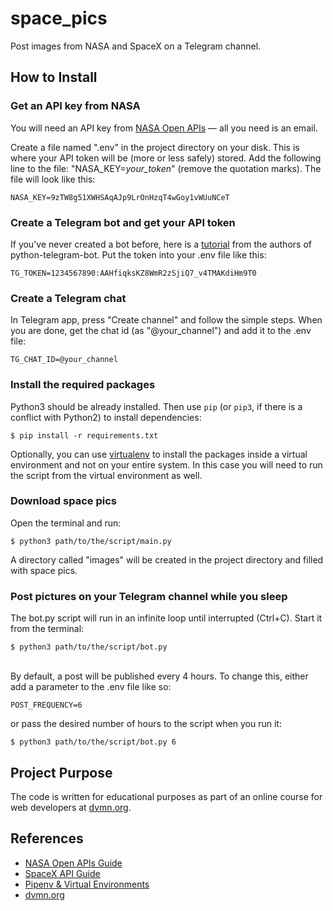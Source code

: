 # space_pics
Post images from NASA and SpaceX on a Telegram channel.

## How to Install

### Get an API key from NASA
You will need an API key from [NASA Open APIs](https://api.nasa.gov/) &mdash; all you need is an email.

Create a file named ".env" in the project directory on your disk. This is where your API token
will be (more or less safely) stored. Add the following line to the file:
"NASA_KEY=_your_token_" (remove the quotation marks). The file will look like this:
```
NASA_KEY=9zTW8g51XWHSAqAJp9LrOnHzqT4wGoy1vWUuNCeT
```

### Create a Telegram bot and get your API token
If you've never created a bot before, here is a 
[tutorial](https://github.com/python-telegram-bot/v13.x-wiki/wiki/Introduction-to-the-API) 
from the authors of python-telegram-bot.
Put the token into your .env file like this:
```
TG_TOKEN=1234567890:AAHfiqksKZ8WmR2zSjiQ7_v4TMAKdiHm9T0
```

### Create a Telegram chat
In Telegram app, press "Create channel" and follow the simple steps.
When you are done, get the chat id (as "@your_channel") and add it to the .env file:
```
TG_CHAT_ID=@your_channel
```

### Install the required packages
Python3 should be already installed. 
Then use `pip` (or `pip3`, if there is a conflict with Python2) to install dependencies:
```console
$ pip install -r requirements.txt
```
Optionally, you can use [virtualenv](https://docs.python-guide.org/dev/virtualenvs/#lower-level-virtualenv) 
to install the packages inside a virtual environment and not on your entire system. 
In this case you will need to run the script from the virtual environment as well.

### Download space pics
Open the terminal and run:
```console
$ python3 path/to/the/script/main.py
```
A directory called "images" will be created in the project directory and filled with space pics.

### Post pictures on your Telegram channel while you sleep
The bot.py script will run in an infinite loop until interrupted (Ctrl+C). Start it from the terminal:
```console
$ python3 path/to/the/script/bot.py
```
\
By default, a post will be published every 4 hours. To change this, either add a parameter to 
the .env file like so:
```
POST_FREQUENCY=6
```
or pass the desired number of hours to the script when you run it:
```console
$ python3 path/to/the/script/bot.py 6
```

## Project Purpose

The code is written for educational purposes as part of 
an online course for web developers at [dvmn.org](https://dvmn.org/).

## References
- [NASA Open APIs Guide](https://dev.bitly.com/get_started.html)
- [SpaceX API Guide](https://github.com/r-spacex/SpaceX-API)
- [Pipenv & Virtual Environments](https://docs.python-guide.org/dev/virtualenvs/)
- [dvmn.org](https://dvmn.org/)
